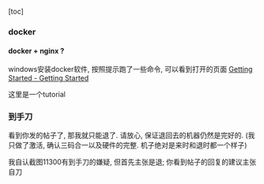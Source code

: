 [toc]

### docker

#### docker + nginx ?

windows安装docker软件, 按照提示跑了一些命令, 可以看到打开的页面 [Getting Started - Getting Started](http://localhost/tutorial/)

这里是一个tutorial







### 到手刀

看到你发的帖子了, 那我就只能退了. 请放心, 保证退回去的机器仍然是完好的. (我只做了激活, 确认三码合一以及硬件的完整. 机子绝对是来时和退时都一个样子)

我自认截图11300有到手刀的嫌疑, 但首先主张是退; 你看到帖子的回复的建议主张自刀



